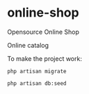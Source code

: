# online-shop
Opensource Online Shop

Online catalog

To make the project work:

`php artisan migrate`

`php artisan db:seed`
